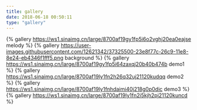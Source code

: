 ```yaml
---
title: gallery
date: 2018-06-18 00:50:11
type: "gallery"
---
```

{% gallery https://ws1.sinaimg.cn/large/8700af19gy1fp5i6o2vghj20ea0eajse melody %}
{% gallery https://user-images.githubusercontent.com/12621342/37325500-23e8f77c-26c9-11e8-8e24-eb4346f1fff5.png background %}
{% gallery https://ws1.sinaimg.cn/large/8700af19gy1fp5i64zaxqj20b40b474b demo1 %}
{% gallery https://ws1.sinaimg.cn/large/8700af19ly1fn2h26q32uj21120kudqq demo2 %}
{% gallery https://ws1.sinaimg.cn/large/8700af19ly1fnhdaimi40j218g0p0dic demo3 %}
{% gallery https://ws1.sinaimg.cn/large/8700af19ly1fn2i5kjh2pj21120kuncd %}